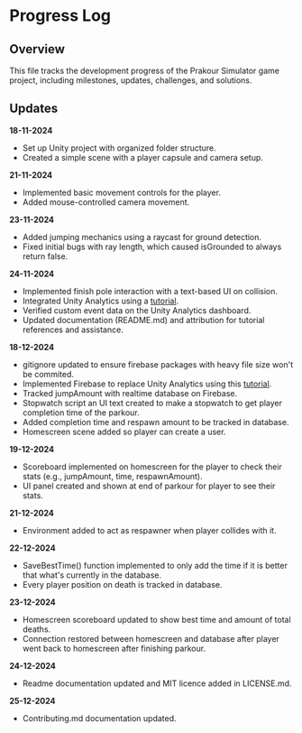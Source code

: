 # Progress Log
## Overview
This file tracks the development progress of the Prakour Simulator game project, including milestones, updates, challenges, and solutions.

## Updates
**18-11-2024**
- Set up Unity project with organized folder structure.
- Created a simple scene with a player capsule and camera setup.

**21-11-2024**
- Implemented basic movement controls for the player.
- Added mouse-controlled camera movement.

**23-11-2024**
- Added jumping mechanics using a raycast for ground detection.
- Fixed initial bugs with ray length, which caused isGrounded to always return false.

**24-11-2024**
- Implemented finish pole interaction with a text-based UI on collision.
- Integrated Unity Analytics using a [tutorial](https://www.youtube.com/watch?v=FGTJ3bLCBbA).
- Verified custom event data on the Unity Analytics dashboard.
- Updated documentation (README.md) and attribution for tutorial references and assistance.

**18-12-2024**
- gitignore updated to ensure firebase packages with heavy file size won't be commited.
- Implemented Firebase to replace Unity Analytics using this [tutorial](https://youtu.be/59RBOBbeJaA?si=ED6AXgEqprjxfqhh).
- Tracked jumpAmount with realtime database on Firebase.
- Stopwatch script an UI text created to make a stopwatch to get player completion time of the parkour.
- Added completion time and respawn amount to be tracked in database.
- Homescreen scene added so player can create a user. 

**19-12-2024**
- Scoreboard implemented on homescreen for the player to check their stats (e.g., jumpAmount, time, respawnAmount).
- UI panel created and shown at end of parkour for player to see their stats.

**21-12-2024**
- Environment added to act as respawner when player collides with it.

**22-12-2024**
- SaveBestTime() function implemented to only add the time if it is better that what's currently in the database.
- Every player position on death is tracked in database.

**23-12-2024**
- Homescreen scoreboard updated to show best time and amount of total deaths.
- Connection restored between homescreen and database after player went back to homescreen after finishing parkour.

**24-12-2024**
- Readme documentation updated and MIT licence added in LICENSE.md.

**25-12-2024**
- Contributing.md documentation updated.